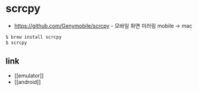 # scrcpy

- https://github.com/Genymobile/scrcpy - 모바일 화면 미러링 mobile -> mac

```sh
$ brew install scrcpy
$ scrcpy 
```

## link
- [[emulator]]
- [[android]]
